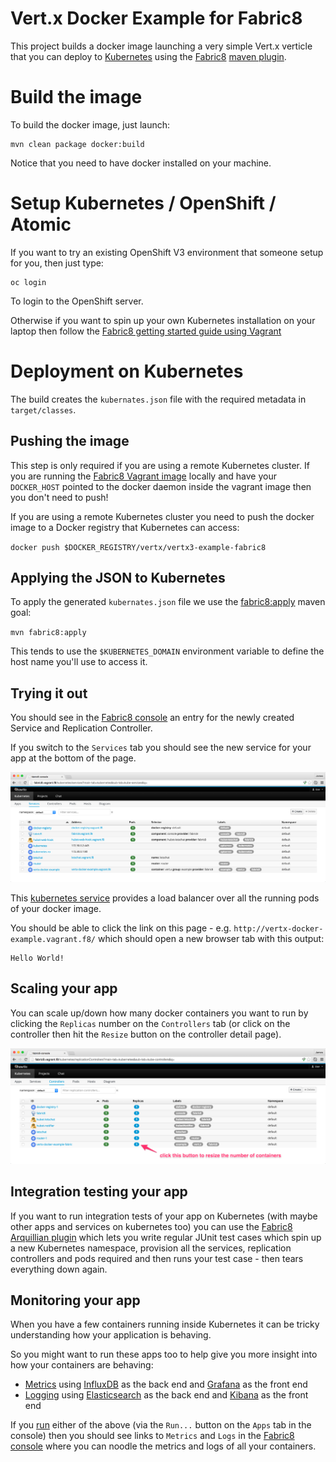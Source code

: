# Vert.x Docker Example for Fabric8

This project builds a docker image launching a very simple Vert.x verticle that you can deploy to [Kubernetes](http://kubernetes.io/) using the [Fabric8](http://fabric8.io/) [maven plugin](http://fabric8.io/guide/mavenPlugin.html).
 
# Build the image

To build the docker image, just launch:

```
mvn clean package docker:build
```

Notice that you need to have docker installed on your machine.

# Setup Kubernetes / OpenShift / Atomic

If you want to try an existing OpenShift V3 environment that someone setup for you, then just type:

    oc login
    
To login to the OpenShift server.
    
Otherwise if you want to spin up your own Kubernetes installation on your laptop then follow the [Fabric8 getting started guide using Vagrant](http://fabric8.io/guide/getStartedVagrant.html)     

# Deployment on Kubernetes

The build creates the `kubernates.json` file with the required metadata in `target/classes`.

## Pushing the image

This step is only required if you are using a remote Kubernetes cluster. If you are running the [Fabric8 Vagrant image](http://fabric8.io/guide/getStartedVagrant.html) locally and have your `DOCKER_HOST` pointed to the docker daemon inside the vagrant image then you don't need to push!
    
If you are using a remote Kubernetes cluster you need to push the docker image to a Docker registry that Kubernetes can access:

`docker push $DOCKER_REGISTRY/vertx/vertx3-example-fabric8`

## Applying the JSON to Kubernetes

To apply the generated `kubernates.json` file we use the [fabric8:apply](http://fabric8.io/guide/mavenFabric8Apply.html) maven goal:

`mvn fabric8:apply`

This tends to use the `$KUBERNETES_DOMAIN` environment variable to define the host name you'll use to access it.

## Trying it out

You should see in the [Fabric8 console](http://fabric8.io/guide/console.html) an entry for the newly created Service and Replication Controller.
 
If you switch to the `Services` tab you should see the new service for your app at the bottom of the page. 

![Alt text](/docker-examples/vertx-docker-example-fabric8/docs/img/servicesTab.png?raw=true "Services Tab in Fabric8 Console")
 
This [kubernetes service](http://fabric8.io/guide/services.html) provides a load balancer over all the running pods of your docker image.

You should be able to click the link on this page - e.g. `http://vertx-docker-example.vagrant.f8/` which should open a new browser tab with this output:

```
Hello World!
```

## Scaling your app

You can scale up/down how many docker containers you want to run by clicking the `Replicas` number on the `Controllers` tab (or click on the controller then hit the `Resize` button on the controller detail page).

![Alt text](/docker-examples/vertx-docker-example-fabric8/docs/img/resizeControllerTab.png?raw=true "Controllers Tab in Fabric8 Console")

## Integration testing your app

If you want to run integration tests of your app on Kubernetes (with maybe other apps and services on kubernetes too) you can use the [Fabric8 Arquillian plugin](http://fabric8.io/guide/testing.html) which lets you write regular JUnit test cases which spin up a new Kubernetes namespace, provision all the services, replication controllers and pods required and then runs your test case - then tears everything down again.

## Monitoring your app

When you have a few containers running inside Kubernetes it can be tricky understanding how your application is behaving.

So you might want to run these apps too to help give you more insight into how your containers are behaving:

* [Metrics](http://fabric8.io/guide/metrics.html) using [InfluxDB](https://influxdb.com/) as the back end and [Grafana](http://grafana.org/) as the front end 
* [Logging](http://fabric8.io/guide/logging.html) using [Elasticsearch](https://www.elastic.co/products/elasticsearch/) as the back end and [Kibana](https://www.elastic.co/products/kibana/) as the front end

If you [run](http://fabric8.io/guide/fabric8OnOpenShift.html#install-via-the-console) either of the above (via the `Run...` button on the `Apps` tab in the console) then you should see links to `Metrics` and `Logs` in the [Fabric8 console](http://fabric8.io/guide/console.html) where you can noodle the metrics and logs of all your containers. 